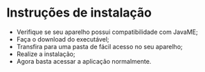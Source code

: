 # Instruções de instalação #

  * Verifique se seu aparelho possui compatibilidade com JavaME;
  * Faça o download do executável;
  * Transfira para uma pasta de fácil acesso no seu aparelho;
  * Realize a instalação;
  * Agora basta acessar a aplicação normalmente.